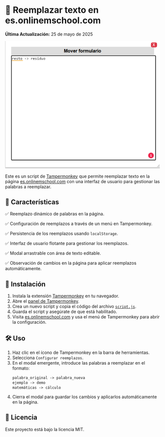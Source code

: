 # 🔁 Reemplazar texto en es.onlinemschool.com

**Última Actualización:** 25 de mayo de 2025

![Interfaz Gráfica del Script](GUI.png)

Este es un script de [Tampermonkey](https://www.tampermonkey.net/) que permite reemplazar texto en la página [es.onlinemschool.com](https://es.onlinemschool.com/) con una interfaz de usuario para gestionar las palabras a reemplazar.

## 🎨 Características

✅ Reemplazo dinámico de palabras en la página.

✅ Configuración de reemplazos a través de un menú en Tampermonkey.

✅ Persistencia de los reemplazos usando `localStorage`.

✅ Interfaz de usuario flotante para gestionar los reemplazos.

✅ Modal arrastrable con área de texto editable.

✅ Observación de cambios en la página para aplicar reemplazos automáticamente.

## 🚀 Instalación

1. Instala la extensión [Tampermonkey](https://www.tampermonkey.net/) en tu navegador.
2. Abre el [panel de Tampermonkey](chrome-extension://dhdgffkkebhmkfjojejmpbldmpobfkfo/options.html).
3. Crea un nuevo script y copia el código del archivo [`script.js`](https://github.com/wernser412/Reemplazar-texto-coincidente/raw/refs/heads/main/Reemplazar%20texto%20coincidente.user.js).
4. Guarda el script y asegúrate de que está habilitado.
5. Visita [es.onlinemschool.com](https://es.onlinemschool.com/) y usa el menú de Tampermonkey para abrir la configuración.

## 🛠️ Uso

1. Haz clic en el ícono de Tampermonkey en la barra de herramientas.
2. Selecciona `Configurar reemplazos`.
3. En el modal emergente, introduce las palabras a reemplazar en el formato:
   ```
   palabra_original -> palabra_nueva
   ejemplo -> demo
   matemáticas -> cálculo
   ```
4. Cierra el modal para guardar los cambios y aplicarlos automáticamente en la página.

## 📜 Licencia

Este proyecto está bajo la licencia MIT.
